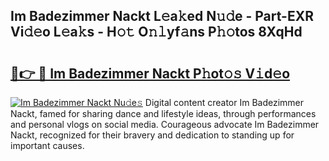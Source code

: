 ## Im Badezimmer Nackt L𝚎a𝚔ed N𝚞𝚍e - Part-EXR Vi𝚍𝚎o L𝚎a𝚔s - H𝚘𝚝 O𝚗𝚕yf𝚊ns P𝚑𝚘tos 8XqHd

# <h2><a href="http://kfc761.oniu.top/?m=Im+Badezimmer+Nackt">🔗👉 🔴 Im Badezimmer Nackt P𝚑ot𝚘𝚜 V𝚒d𝚎o</a></h2>

[![Im Badezimmer Nackt Nu𝚍e𝚜](https://i.imgur.com/0qMVB7G.gif)](http://kfc761.oniu.top/?m=Im+Badezimmer+Nackt)
Digital content creator Im Badezimmer Nackt, famed for sharing dance and lifestyle ideas, through performances and personal vlogs on social media. Courageous advocate Im Badezimmer Nackt, recognized for their bravery and dedication to standing up for important causes.  
